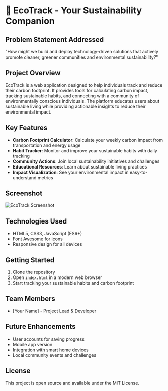 # 🌱 EcoTrack - Your Sustainability Companion

## Problem Statement Addressed
"How might we build and deploy technology-driven solutions that actively promote cleaner, greener communities and environmental sustainability?"

## Project Overview
EcoTrack is a web application designed to help individuals track and reduce their carbon footprint. It provides tools for calculating carbon impact, tracking sustainable habits, and connecting with a community of environmentally conscious individuals. The platform educates users about sustainable living while providing actionable insights to reduce their environmental impact.

## Key Features
- **Carbon Footprint Calculator**: Calculate your weekly carbon impact from transportation and energy usage
- **Habit Tracker**: Monitor and improve your sustainable habits with daily tracking
- **Community Actions**: Join local sustainability initiatives and challenges
- **Educational Resources**: Learn about sustainable living practices
- **Impact Visualization**: See your environmental impact in easy-to-understand metrics

## Screenshot
![EcoTrack Screenshot](./screenshot.png)

## Technologies Used
- HTML5, CSS3, JavaScript (ES6+)
- Font Awesome for icons
- Responsive design for all devices

## Getting Started
1. Clone the repository
2. Open `index.html` in a modern web browser
3. Start tracking your sustainable habits and carbon footprint

## Team Members
- [Your Name] - Project Lead & Developer

## Future Enhancements
- User accounts for saving progress
- Mobile app version
- Integration with smart home devices
- Local community events and challenges

## License
This project is open source and available under the MIT License.